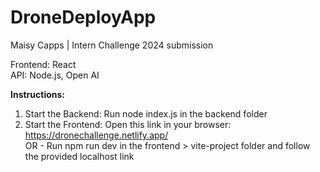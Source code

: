 # DroneDeployApp
Maisy Capps | Intern Challenge 2024 submission 

Frontend: React  <br />
API: Node.js, Open AI

**Instructions:**
1. Start the Backend: Run node index.js in the backend folder <br />
2. Start the Frontend: Open this link in your browser: https://dronechallenge.netlify.app/  <br />
   OR - Run npm run dev in the frontend > vite-project folder and follow the provided localhost link  <br />

